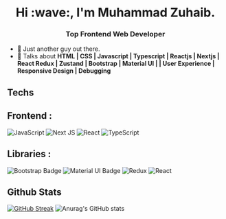 <h1 align="center">Hi :wave:, I'm Muhammad Zuhaib. </h1>
<h3 align="center">Top Frontend Web Developer</h3>

- :standing_person: Just another guy out there.
- :speech_balloon: Talks about **HTML | CSS | Javascript | Typescript | Reactjs | Nextjs | React Redux | Zustand | Bootstrap | Material UI |  | User Experience | Responsive Design | Debugging**

  
<h2 align="left">Techs</h2>
<h2 align="left">Frontend : </h2>

![JavaScript](https://img.shields.io/badge/javascript-%23323330.svg?style=for-the-badge&logo=javascript&logoColor=%23F7DF1E)
![Next JS](https://img.shields.io/badge/Next-black?style=for-the-badge&logo=next.js&logoColor=white)
![React](https://img.shields.io/badge/react-%2320232a.svg?style=for-the-badge&logo=react&logoColor=%2361DAFB)
![TypeScript](https://img.shields.io/badge/typescript-%23007ACC.svg?style=for-the-badge&logo=typescript&logoColor=white)






<h2 align="left">Libraries : </h2>

![Bootstrap Badge](https://img.shields.io/badge/Bootstrap-563D7C?style=for-the-badge&logo=bootstrap&logoColor=white)
![Material UI Badge](https://img.shields.io/badge/Material%20UI-007FFF?style=for-the-badge&logo=mui&logoColor=white)
![Redux](https://img.shields.io/badge/redux-%23593d88.svg?style=for-the-badge&logo=redux&logoColor=white)
![React](https://img.shields.io/badge/zustand-%2320232a.svg?style=for-the-badge&logo=react&logoColor=%2361DAFB)


<h2 align="left">Github Stats</h2>

[![GitHub Streak](https://streak-stats.demolab.com?user=muhammad-zuhaib13&theme=transparent&hide_border=true)](https://git.io/streak-stats) ![Anurag's GitHub stats](https://github-readme-stats.vercel.app/api?username=muhammad-zuhaib13&show_icons=true&theme=transparent)
<!-- [![Top Langs](https://github-readme-stats.vercel.app/api/top-langs/?username=mehdirazanaqvi&theme=transparent)](https://github.com/anuraghazra/github-readme-stats) -->
<!-- <h2 align="left">Github Trophies</h2>
![](https://github-profile-trophy.vercel.app/?username=mehdirazanaqvi&theme=monokai&no-frame=false&no-bg=false&margin-w=4)
 -->
